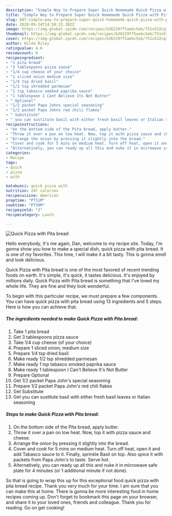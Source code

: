 ```yaml
---
description: "Simple Way to Prepare Super Quick Homemade Quick Pizza with Pita bread"
title: "Simple Way to Prepare Super Quick Homemade Quick Pizza with Pita bread"
slug: 607-simple-way-to-prepare-super-quick-homemade-quick-pizza-with-pita-bread
date: 2020-09-24T14:50:23.382Z
image: https://img-global.cpcdn.com/recipes/b36229ff5aebc5eb/751x532cq70/quick-pizza-with-pita-bread-recipe-main-photo.jpg
thumbnail: https://img-global.cpcdn.com/recipes/b36229ff5aebc5eb/751x532cq70/quick-pizza-with-pita-bread-recipe-main-photo.jpg
cover: https://img-global.cpcdn.com/recipes/b36229ff5aebc5eb/751x532cq70/quick-pizza-with-pita-bread-recipe-main-photo.jpg
author: Hilda Riley
ratingvalue: 4.6
reviewcount: 8
recipeingredient:
- "1 pita bread"
- "3 tablespoons pizza sauce"
- "1/4 cup cheese of your choice"
- "1 sliced onion medium size"
- "1/4 tsp dried basil"
- "1/2 tsp shredded parmesan"
- "1 tsp tabasco smoked paprika sauce"
- "1 tablespoon I Cant Believe Its Not Butter"
- " Optional"
- "1/2 packet Papa Johns special seasoning"
- "1/2 packet Papa Johns red chili flakes"
- " Substitute"
- " you can sustitute basil with either fresh basil leaves or Italian seasoning"
recipeinstructions:
- "On the bottom side of the Pita bread, apply butter."
- "Throw it over a pan on low heat. Now, top it with pizza sauce and cheese."
- "Arrange the onion by pressing it slightly into the bread."
- "Cover and cook for 5 mins on medium heat. Turn off heat, open it and add Tabasco sauce to it. Finally, sprinkle Basil on top. Also spice it with packets from Papa John&#39;s to taste. Serve hot."
- "Alternatively, you can ready up all this and nuke it in microwave safe plate for 4 minutes (or 1 additional minute if not done)."
categories:
- Recipe
tags:
- quick
- pizza
- with

katakunci: quick pizza with 
nutrition: 207 calories
recipecuisine: American
preptime: "PT11M"
cooktime: "PT30M"
recipeyield: "2"
recipecategory: Lunch

---
```



![Quick Pizza with Pita bread](https://img-global.cpcdn.com/recipes/b36229ff5aebc5eb/751x532cq70/quick-pizza-with-pita-bread-recipe-main-photo.jpg)

Hello everybody, it's me again, Dan, welcome to my recipe site. Today, I'm gonna show you how to make a special dish, quick pizza with pita bread. It is one of my favorites. This time, I will make it a bit tasty. This is gonna smell and look delicious.



Quick Pizza with Pita bread is one of the most favored of recent trending foods on earth. It's simple, it's quick, it tastes delicious. It's enjoyed by millions daily. Quick Pizza with Pita bread is something that I've loved my whole life. They are fine and they look wonderful.


To begin with this particular recipe, we must prepare a few components. You can have quick pizza with pita bread using 13 ingredients and 5 steps. Here is how you can achieve that.

<!--inarticleads1-->

##### The ingredients needed to make Quick Pizza with Pita bread:

1. Take 1 pita bread
1. Get 3 tablespoons pizza sauce
1. Take 1/4 cup cheese (of your choice)
1. Prepare 1 sliced onion; medium size
1. Prepare 1/4 tsp dried basil
1. Make ready 1/2 tsp shredded parmesan
1. Make ready 1 tsp tabasco smoked paprika sauce
1. Make ready 1 tablespoon I Can&#39;t Believe It&#39;s Not Butter
1. Prepare  Optional
1. Get 1/2 packet Papa John&#39;s special seasoning
1. Prepare 1/2 packet Papa John&#39;s red chili flakes
1. Get  Substitute
1. Get  you can sustitute basil with either fresh basil leaves or Italian seasoning




<!--inarticleads2-->

##### Steps to make Quick Pizza with Pita bread:

1. On the bottom side of the Pita bread, apply butter.
1. Throw it over a pan on low heat. Now, top it with pizza sauce and cheese.
1. Arrange the onion by pressing it slightly into the bread.
1. Cover and cook for 5 mins on medium heat. Turn off heat, open it and add Tabasco sauce to it. Finally, sprinkle Basil on top. Also spice it with packets from Papa John&#39;s to taste. Serve hot.
1. Alternatively, you can ready up all this and nuke it in microwave safe plate for 4 minutes (or 1 additional minute if not done).




So that is going to wrap this up for this exceptional food quick pizza with pita bread recipe. Thank you very much for your time. I am sure that you can make this at home. There is gonna be more interesting food in home recipes coming up. Don't forget to bookmark this page on your browser, and share it to your loved ones, friends and colleague. Thank you for reading. Go on get cooking!
